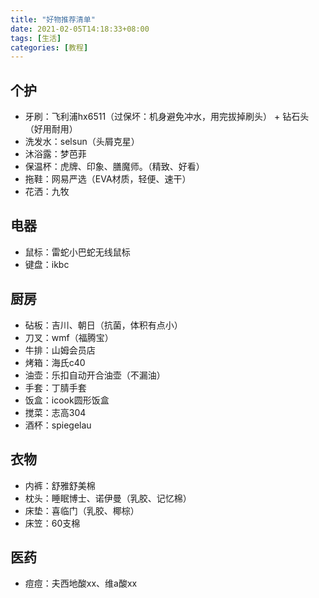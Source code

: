 ```yaml
---
title: "好物推荐清单"
date: 2021-02-05T14:18:33+08:00
tags: [生活]
categories: [教程]
---
```


## 个护
- 牙刷：飞利浦hx6511（过保坏：机身避免冲水，用完拔掉刷头） + 钻石头（好用耐用）
- 洗发水：selsun（头屑克星）
- 沐浴露：梦芭菲
- 保温杯：虎牌、印象、膳魔师。（精致、好看）
- 拖鞋：网易严选（EVA材质，轻便、速干）
- 花洒：九牧

## 电器
- 鼠标：雷蛇小巴蛇无线鼠标
- 键盘：ikbc

## 厨房
- 砧板：吉川、朝日（抗菌，体积有点小）
- 刀叉：wmf（福腾宝）
- 牛排：山姆会员店
- 烤箱：海氏c40
- 油壶：乐扣自动开合油壶（不漏油）
- 手套：丁腈手套
- 饭盒：icook圆形饭盒
- 搅菜：志高304
- 酒杯：spiegelau

## 衣物
- 内裤：舒雅舒美棉
- 枕头：睡眠博士、诺伊曼（乳胶、记忆棉）
- 床垫：喜临门（乳胶、椰棕）
- 床笠：60支棉

## 医药
- 痘痘：夫西地酸xx、维a酸xx